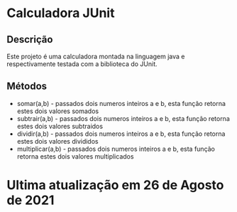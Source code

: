 <h1> Calculadora JUnit </h1>
<h2> Descrição </h2>
<span>Este projeto é uma calculadora montada na linguagem java e respectivamente testada com a biblioteca do JUnit.</span>
<h2>Métodos</h2>
<ul>
  <li>somar(a,b) - passados dois numeros inteiros a e b, esta função retorna estes dois valores somados</li>
  <li>subtrair(a,b) - passados dois numeros inteiros a e b, esta função retorna estes dois valores subtraidos</li>
  <li>dividir(a,b) - passados dois numeros inteiros a e b, esta função retorna estes dois valores divididos</li>
  <li>multiplicar(a,b) - passados dois numeros inteiros a e b, esta função retorna estes dois valores multiplicados</li>
</ul>
<h1>Ultima atualização em 26 de Agosto de 2021</h1>
